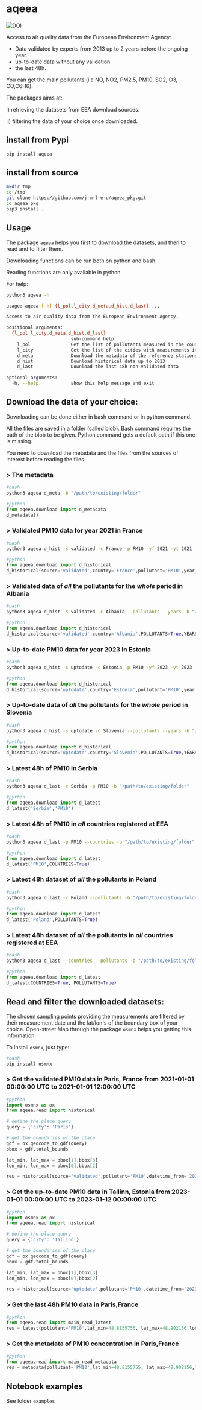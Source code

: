 # aqeea


[![DOI](https://zenodo.org/badge/621791727.svg)](https://zenodo.org/badge/latestdoi/621791727)

Access to air quality data from the European Environment Agency:
- Data validated by experts from 2013 up to 2 years before the ongoing year.
- up-to-date data without any validation.
- the last 48h.

You can get the main pollutants (i.e NO, NO2, PM2.5, PM10, SO2, O3, CO,C6H6).

The packages aims at:

i) retrieving the datasets from EEA download sources.

ii) filtering the data of your choice once downloaded.

## install from Pypi
```bash
pip install aqeea
```

## install from source
```bash
mkdir tmp
cd /tmp
git clone https://github.com/j-m-l-e-u/aqeea_pkg.git
cd aqeea_pkg
pip3 install .
```

## Usage

The package `aqeea` helps you first to download the datasets, and then to read and to filter them.

Downloading functions can be run both on python and bash.

Reading functions are only available in python.

For help:
```bash
python3 aqeea -h

usage: aqeea [-h] {l_pol,l_city,d_meta,d_hist,d_last} ...

Access to air quality data from the European Environment Agency.

positional arguments:
  {l_pol,l_city,d_meta,d_hist,d_last}
                        sub-command help
    l_pol               Get the list of pollutants measured in the country
    l_city              Get the list of the cities with measurements in the country
    d_meta              Download the metadata of the reference stations
    d_hist              Download historical data up to 2013
    d_last              Download the last 48h non-validated data

optional arguments:
  -h, --help            show this help message and exit
```


## Download the data of your choice:

Downloading can be done either in bash command or in python command.

All the files are saved in a folder (called blob).
Bash command requires the path of the blob to be given.
Python command gets a default path if this one is missing.

You need to download the metadata and the files from the sources of interest before reading the files.


### > The metadata
```bash
#bash
python3 aqeea d_meta -b "/path/to/existing/folder"
```
```python
#python
from aqeea.download import d_metadata
d_metadata()
```

### > Validated PM10 data for year 2021 in France
```bash
#bash
python3 aqeea d_hist -s validated -c France -p PM10 -yf 2021 -yt 2021 -b "/path/to/existing/folder"
```
```python
#python
from aqeea.download import d_historical
d_historical(source='validated',country='France',pollutant='PM10',year_from=2021,year_to=2021)
```
### > Validated data of <i>**all**</i> the pollutants for the <i>**whole**</i> period in Albania

```bash
#bash
python3 aqeea d_hist -s validated -c Albania --pollutants --years -b "/path/to/existing/folder"
```
```python
#python
from aqeea.download import d_historical
d_historical(source='validated',country='Albania',POLLUTANTS=True,YEARS=True)
```

### > Up-to-date PM10 data for year 2023 in Estonia
```bash
#bash
python3 aqeea d_hist -s uptodate -c Estonia -p PM10 -yf 2023 -yt 2023 -b "/path/to/existing/folder"
```
```python
#python
from aqeea.download import d_historical
d_historical(source='uptodate',country='Estonia',pollutant='PM10',year_from=2023,year_to=2023)
```

### > Up-to-date data of <i>**all**</i> the pollutants for the <i>**whole**</i> period in Slovenia

```bash
#bash
python3 aqeea d_hist -s uptodate -c Slovenia --pollutants --years -b "/path/to/existing/folder"
```
```python
#python
from aqeea.download import d_historical
d_historical(source='uptodate',country='Slovenia',POLLUTANTS=True,YEARS=True)
```

### > Latest 48h of PM10 in Serbia
```bash
#bash
python3 aqeea d_last -c Serbia -p PM10 -b "/path/to/existing/folder"
```
```python
#python
from aqeea.download import d_latest
d_latest('Serbia','PM10')
```

### > Latest 48h of PM10 in <i>**all**</i> countries registered at EEA
```bash
#bash
python3 aqeea d_last -p PM10 --countries -b "/path/to/existing/folder"
```
```python
#python
from aqeea.download import d_latest
d_latest('PM10',COUNTRIES=True)
```

### > Latest 48h dataset of <i>**all**</i> the pollutants in Poland
```bash
#bash
python3 aqeea d_last -c Poland --pollutants -b "/path/to/existing/folder"
```
```python
#python
from aqeea.download import d_latest
d_latest('Poland',POLLUTANTS=True)
```

### > Latest 48h dataset of <i>**all**</i> the pollutants in <i>**all**</i> countries registered at EEA
```bash
#bash
python3 aqeea d_last --countries --pollutants -b "/path/to/existing/folder"
```
```python
#python
from aqeea.download import d_latest
d_latest(COUNTRIES=True, POLLUTANTS=True)
```

## Read and filter the downloaded datasets:

The chosen sampling points providing the measurements are filtered by their measurement date and the lat/lon's of the boundary box of your choice.
Open-street Map through the package `osmnx` helps you getting this information.

To install `osmnx`, just type:
```bash
#bash
pip install osmnx
```

### > Get the validated PM10 data in Paris, France from 2021-01-01 00:00:00 UTC to 2021-01-01 12:00:00 UTC
```python
#python
import osmnx as ox
from aqeea.read import historical

# define the place query
query = {'city': 'Paris'}

# get the boundaries of the place
gdf = ox.geocode_to_gdf(query)
bbox = gdf.total_bounds

lat_min, lat_max = bbox[1],bbox[3]
lon_min, lon_max = bbox[0],bbox[2]

res = historical(source='validated',pollutant='PM10',datetime_from='2021-01-01 00:00:00',datetime_to='2021-01-01 12:00:00',lat_min=lat_min, lat_max=lat_max,lon_min=lon_min, lon_max=lon_max)
```

### > Get the up-to-date PM10 data in Tallinn, Estonia from 2023-01-01 00:00:00 UTC to 2023-01-12 00:00:00 UTC
```python
#python
import osmnx as ox
from aqeea.read import historical

# define the place query
query = {'city': 'Tallinn'}

# get the boundaries of the place
gdf = ox.geocode_to_gdf(query)
bbox = gdf.total_bounds

lat_min, lat_max = bbox[1],bbox[3]
lon_min, lon_max = bbox[0],bbox[2]

res = historical(source='uptodate',pollutant='PM10',datetime_from='2023-01-01 00:00:00',datetime_to='2023-01-12 00:00:00',lat_min=lat_min, lat_max=lat_max,lon_min=lon_min, lon_max=lon_max)
```

### > Get the last 48h PM10 data in Paris,France
```python
#python
from aqeea.read import main_read_latest
res = latest(pollutant='PM10',lat_min=48.8155755, lat_max=48.902156,lon_min=2.224122, lon_max=2.4697602)
```

### > Get the metadata of PM10 concentration in Paris,France
```python
#python
from aqeea.read import main_read_metadata
res = metadata(pollutant='PM10',lat_min=48.8155755, lat_max=48.902156,lon_min=2.224122, lon_max=2.4697602)
```

## Notebook examples
See folder `examples`
